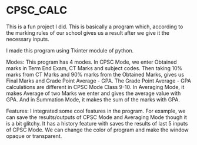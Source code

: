 # CPSC_CALC
This is a fun project I did. This is basically a program which, according to the marking rules of our school gives us a result after we give it the necessary inputs.

I made this program using Tkinter module of python.

Modes: This program has 4 modes. In CPSC Mode, we enter Obtained marks in Term End Exam, CT Marks and subject codes. Then taking 10% marks from CT Marks and 90% marks from the Obtained Marks, gives us Final Marks and Grade Point Average - GPA. The Grade Point Average - GPA calculations are different in CPSC Mode Class 9-10. In Averaging Mode, it makes Average of two Marks we enter and gives the average value with GPA. And in Summation Mode, it makes the sum of the marks with GPA.

Features: I integrated some cool features in the program. For example, we can save the results/outputs of CPSC Mode and Averaging Mode though it is a bit glitchy. It has a history feature with saves the results of last 5 inputs of CPSC Mode. We can change the color of program and make the window opaque or transparent.
